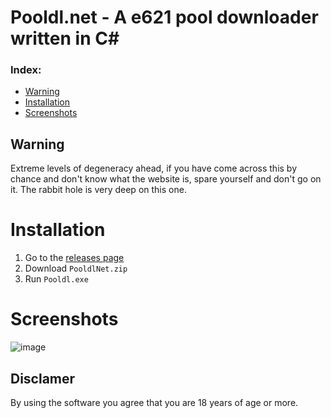 # Pooldl.net - A e621 pool downloader written in C#


### Index:
- [Warning](#warning)
- [Installation](#installation)
- [Screenshots](#screenshots)

## Warning
Extreme levels of degeneracy ahead, if you have come across this by chance and don't know what the website is, spare yourself and don't go on it. The rabbit hole is very deep on this one.

# Installation

1. Go to the [releases page](https://github.com/Vilagamer999/Pooldl.net/releases)
2. Download `PooldlNet.zip`
3. Run `Pooldl.exe`

# Screenshots
![image](https://user-images.githubusercontent.com/30276916/219872664-8e2a13a1-68ba-424a-8f20-55843f24e814.png)

## Disclamer
By using the software you agree that you are 18 years of age or more.
